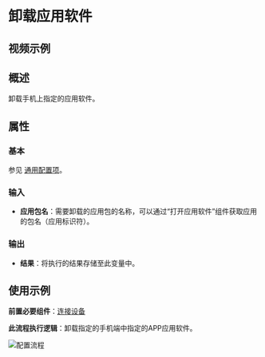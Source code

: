 # 卸载应用软件

## 视频示例

## 概述

卸载手机上指定的应用软件。

## 属性

### 基本

参见 [通用配置项](../../Appendix/CommonConfigurationItems.md)。

### 输入

- **应用包名**：需要卸载的应用包的名称，可以通过“打开应用软件”组件获取应用的包名（应用标识符）。

### 输出

- **结果**：将执行的结果存储至此变量中。

## 使用示例

**前置必要组件**：[连接设备](../../PhoneAutomation/MobileConnect.md)

**此流程执行逻辑**：卸载指定的手机端中指定的APP应用软件。 

![配置流程](https://docimages.blob.core.chinacloudapi.cn/images/Activities/uninstallapp20211215.jpg)
